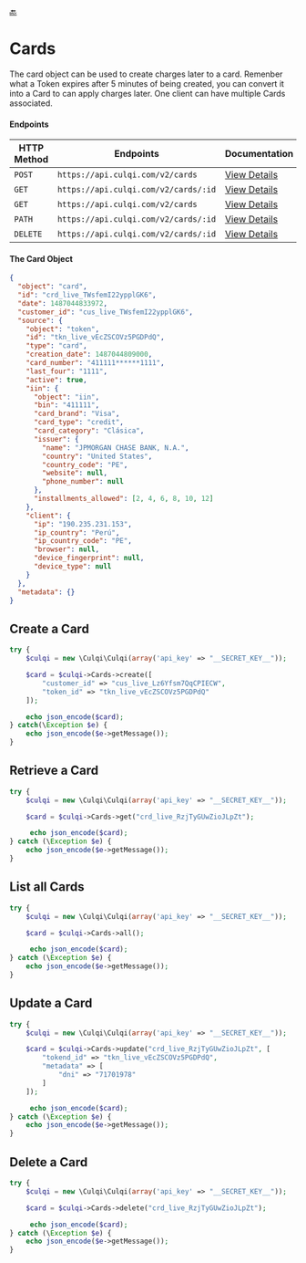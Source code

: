 [:back:](/README.md)

# Cards

The card object can be used to create charges later to a card. Remenber what a Token expires after 5 minutes of being created, you can convert it into a Card to can apply charges later. One client can have multiple Cards associated.

#### Endpoints

| HTTP Method | Endpoints                            | Documentation                                              |
| ----------- | ------------------------------------ | ---------------------------------------------------------- |
| `POST`      | `https://api.culqi.com/v2/cards`     | [View Details](https://www.culqi.com/api/#tarjetas#create) |
| `GET`       | `https://api.culqi.com/v2/cards/:id` | [View Details](https://www.culqi.com/api/#tarjetas#detail) |
| `GET`       | `https://api.culqi.com/v2/cards`     | [View Details](https://www.culqi.com/api/#tarjetas#list)   |
| `PATH`      | `https://api.culqi.com/v2/cards/:id` | [View Details](https://www.culqi.com/api/#tarjetas#update) |
| `DELETE`    | `https://api.culqi.com/v2/cards/:id` | [View Details](https://www.culqi.com/api/#tarjetas#delete) |

#### The Card Object

```json
{
  "object": "card",
  "id": "crd_live_TWsfemI22ypplGK6",
  "date": 1487044833972,
  "customer_id": "cus_live_TWsfemI22ypplGK6",
  "source": {
    "object": "token",
    "id": "tkn_live_vEcZSCOVz5PGDPdQ",
    "type": "card",
    "creation_date": 1487044809000,
    "card_number": "411111******1111",
    "last_four": "1111",
    "active": true,
    "iin": {
      "object": "iin",
      "bin": "411111",
      "card_brand": "Visa",
      "card_type": "credit",
      "card_category": "Clásica",
      "issuer": {
        "name": "JPMORGAN CHASE BANK, N.A.",
        "country": "United States",
        "country_code": "PE",
        "website": null,
        "phone_number": null
      },
      "installments_allowed": [2, 4, 6, 8, 10, 12]
    },
    "client": {
      "ip": "190.235.231.153",
      "ip_country": "Perú",
      "ip_country_code": "PE",
      "browser": null,
      "device_fingerprint": null,
      "device_type": null
    }
  },
  "metadata": {}
}
```

## Create a Card

```php
try {
    $culqi = new \Culqi\Culqi(array('api_key' => "__SECRET_KEY__"));

    $card = $culqi->Cards->create([
        "customer_id" => "cus_live_Lz6Yfsm7QqCPIECW",
        "token_id" => "tkn_live_vEcZSCOVz5PGDPdQ"
    ]);

    echo json_encode($card);
} catch(\Exception $e) {
    echo json_encode($e->getMessage());
}
```

## Retrieve a Card

```php
try {
    $culqi = new \Culqi\Culqi(array('api_key' => "__SECRET_KEY__"));

    $card = $culqi->Cards->get("crd_live_RzjTyGUwZioJLpZt");

     echo json_encode($card);
} catch (\Exception $e) {
    echo json_encode($e->getMessage());
}
```

## List all Cards

```php
try {
    $culqi = new \Culqi\Culqi(array('api_key' => "__SECRET_KEY__"));

    $card = $culqi->Cards->all();

     echo json_encode($card);
} catch (\Exception $e) {
    echo json_encode($e->getMessage());
}
```

## Update a Card

```php
try {
    $culqi = new \Culqi\Culqi(array('api_key' => "__SECRET_KEY__"));

    $card = $culqi->Cards->update("crd_live_RzjTyGUwZioJLpZt", [
        "tokend_id" => "tkn_live_vEcZSCOVz5PGDPdQ",
        "metadata" => [
            "dni" => "71701978"
        ]
    ]);

     echo json_encode($card);
} catch (\Exception $e) {
    echo json_encode($e->getMessage());
}
```

## Delete a Card

```php
try {
    $culqi = new \Culqi\Culqi(array('api_key' => "__SECRET_KEY__"));

    $card = $culqi->Cards->delete("crd_live_RzjTyGUwZioJLpZt");

     echo json_encode($card);
} catch (\Exception $e) {
    echo json_encode($e->getMessage());
}
```
